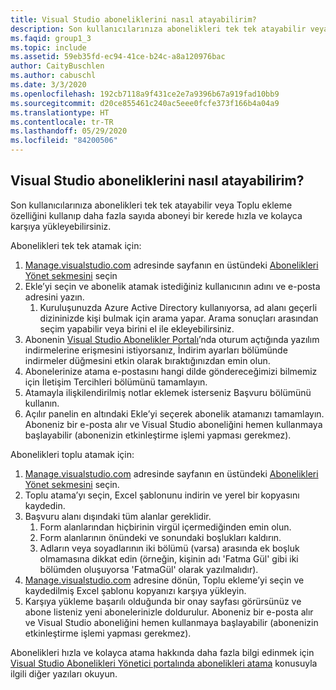 ```yaml
---
title: Visual Studio aboneliklerini nasıl atayabilirim?
description: Son kullanıcılarınıza abonelikleri tek tek atayabilir veya Toplu ekleme özelliğini kullanıp daha fazla sayıda aboneyi bir kerede...
ms.faqid: group1_3
ms.topic: include
ms.assetid: 59eb35fd-ec94-41ce-b24c-a8a120976bac
author: CaityBuschlen
ms.author: cabuschl
ms.date: 3/3/2020
ms.openlocfilehash: 192cb7118a9f431ce2e7a9396b67a919fad10bb9
ms.sourcegitcommit: d20ce855461c240ac5eee0fcfe373f166b4a04a9
ms.translationtype: HT
ms.contentlocale: tr-TR
ms.lasthandoff: 05/29/2020
ms.locfileid: "84200506"
---
```

## <a name="how-do-i-assign-visual-studio-subscriptions"></a>Visual Studio aboneliklerini nasıl atayabilirim?

Son kullanıcılarınıza abonelikleri tek tek atayabilir veya Toplu ekleme özelliğini kullanıp daha fazla sayıda aboneyi bir kerede hızla ve kolayca karşıya yükleyebilirsiniz.

Abonelikleri tek tek atamak için:

1. [Manage.visualstudio.com](https://manage.visualstudio.com) adresinde sayfanın en üstündeki [Abonelikleri Yönet sekmesini](https://manage.visualstudio.com/subscribers) seçin
2. Ekle’yi seçin ve abonelik atamak istediğiniz kullanıcının adını ve e-posta adresini yazın.
    1. Kuruluşunuzda Azure Active Directory kullanıyorsa, ad alanı geçerli dizininizde kişi bulmak için arama yapar. Arama sonuçları arasından seçim yapabilir veya birini el ile ekleyebilirsiniz.
3. Abonenin [Visual Studio Abonelikler Portalı](https://my.visualstudio.com/)’nda oturum açtığında yazılım indirmelerine erişmesini istiyorsanız, İndirim ayarları bölümünde indirmeler düğmesini etkin olarak bıraktığınızdan emin olun.
4. Abonelerinize atama e-postasını hangi dilde göndereceğimizi bilmemiz için İletişim Tercihleri bölümünü tamamlayın.
5. Atamayla ilişkilendirilmiş notlar eklemek isterseniz Başvuru bölümünü kullanın.
6. Açılır panelin en altındaki Ekle’yi seçerek abonelik atamanızı tamamlayın. Aboneniz bir e-posta alır ve Visual Studio aboneliğini hemen kullanmaya başlayabilir (abonenizin etkinleştirme işlemi yapması gerekmez).

Abonelikleri toplu atamak için:

1. [Manage.visualstudio.com](https://manage.visualstudio.com) adresinde sayfanın en üstündeki [Abonelikleri Yönet sekmesini](https://manage.visualstudio.com/subscribers) seçin.
2. Toplu atama’yı seçin, Excel şablonunu indirin ve yerel bir kopyasını kaydedin.
3. Başvuru alanı dışındaki tüm alanlar gereklidir.
    1. Form alanlarından hiçbirinin virgül içermediğinden emin olun.
    2. Form alanlarının önündeki ve sonundaki boşlukları kaldırın.
    3. Adların veya soyadlarının iki bölümü (varsa) arasında ek boşluk olmamasına dikkat edin (örneğin, kişinin adı 'Fatma Gül' gibi iki bölümden oluşuyorsa 'FatmaGül' olarak yazılmalıdır).
4. [Manage.visualstudio.com](https://manage.visualstudio.com) adresine dönün, Toplu ekleme’yi seçin ve kaydedilmiş Excel şablonu kopyanızı karşıya yükleyin.
5. Karşıya yükleme başarılı olduğunda bir onay sayfası görürsünüz ve abone listeniz yeni abonelerinizle doldurulur. Aboneniz bir e-posta alır ve Visual Studio aboneliğini hemen kullanmaya başlayabilir (abonenizin etkinleştirme işlemi yapması gerekmez).

Abonelikleri hızla ve kolayca atama hakkında daha fazla bilgi edinmek için [Visual Studio Abonelikleri Yönetici portalında abonelikleri atama](https://docs.microsoft.com/visualstudio/subscriptions/assign-license#individual-assignments) konusuyla ilgili diğer yazıları okuyun.
